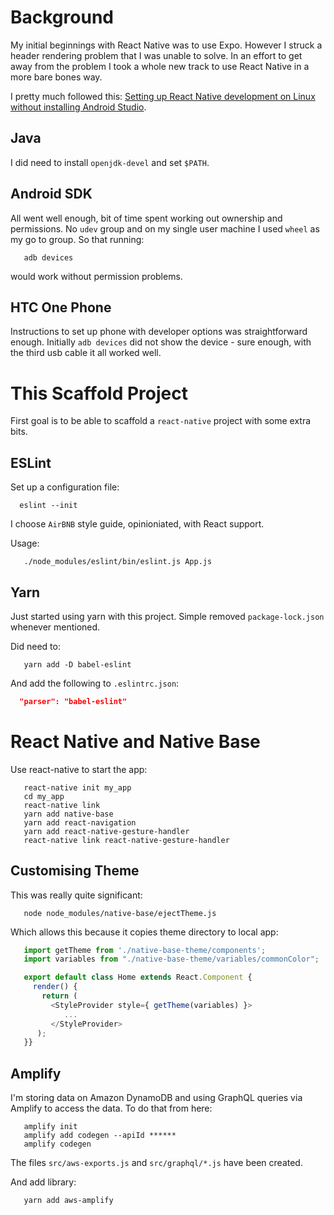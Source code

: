 # Background

My initial beginnings with React Native was to use Expo. However I struck a
header rendering problem that I was unable to solve. In an effort to get away
from the problem I took a whole new track to use React Native in a more bare
bones way.

I pretty much followed this: [Setting up React Native development on Linux
without installing Android Studio](https://medium.com/@khairold/setting-up-react-native-on-linux-without-android-studio-a65f3e011bbb>).

## Java

I did need to install `openjdk-devel` and set `$PATH`.

## Android SDK

All went well enough, bit of time spent working out ownership and permissions.
No `udev` group and on my single user machine I used `wheel` as my go to group. So that running:

```shell
   adb devices
```

would work without permission problems.


## HTC One Phone

Instructions to set up phone with developer options was straightforward enough.
Initially `adb devices` did not show the device - sure enough, with the third
usb cable it all worked well.

# This Scaffold Project

First goal is to be able to scaffold a `react-native` project with some extra bits.

## ESLint

Set up a configuration file:

```shell
  eslint --init
```

I choose `AirBNB` style guide, opinioniated, with React support.

Usage:

```shell
   ./node_modules/eslint/bin/eslint.js App.js
```

## Yarn

Just started using yarn with this project. Simple removed `package-lock.json` whenever mentioned.

Did need to:

```shell
   yarn add -D babel-eslint
```

And add the following to `.eslintrc.json`:

```json
  "parser": "babel-eslint"
```

# React Native and Native Base

Use react-native to start the app:

```shell
   react-native init my_app
   cd my_app
   react-native link
   yarn add native-base
   yarn add react-navigation
   yarn add react-native-gesture-handler
   react-native link react-native-gesture-handler
```

## Customising Theme

This was really quite significant:

```shell
   node node_modules/native-base/ejectTheme.js
```

Which allows this because it copies theme directory to local app:

```javascript
   import getTheme from './native-base-theme/components';
   import variables from "./native-base-theme/variables/commonColor";

   export default class Home extends React.Component {
     render() {
       return (
         <StyleProvider style={ getTheme(variables) }>
            ...
         </StyleProvider>
      );
   }}
```

## Amplify

I'm storing data on Amazon DynamoDB and using GraphQL queries via Amplify to
access the data. To do that from here:

```shell
   amplify init
   amplify add codegen --apiId ******
   amplify codegen
```

The files `src/aws-exports.js` and `src/graphql/*.js` have been created.

And add library:

```shell
   yarn add aws-amplify
```
